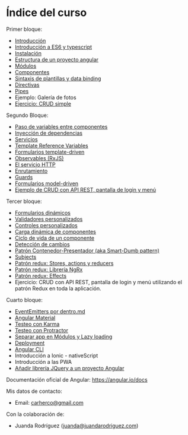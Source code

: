 # Índice del curso

Primer bloque:

- [Introducción](introduccion.md)
- [Introducción a ES6 y typescript](typescript.md)
- [Instalación](instalacion.md)
- [Estructura de un proyecto angular](estructura-proyecto.md)
- [Módulos](modules.md)
- [Componentes](components.md)
- [Sintaxis de plantillas y data binding](data-binding.md)
- [Directivas](directives.md)
- [Pipes](pipes.md)
- Ejemplo: Galería de fotos
- [Ejercicio: CRUD simple](ejemplo-crud-basico.md)

Segundo Bloque:

- [Paso de variables entre componentes](input-binding.md)
- [Inyección de dependencias](inyeccion-dependencias.md)
- [Servicios](services.md)
- [Template Reference Variables](template-reference-variables.md)
- [Formularios template-driven](forms-template-driven.md)
- [Observables (RxJS)](observables.md)
- [El servicio HTTP](httpclient.md)
- [Enrutamiento](routing.md)
- [Guards](guards.md)
- [Formularios model-driven](forms-model-driven.md)
- [Ejemplo de CRUD con API REST, pantalla de login y menú](ejemplo-crud-completo.md)

Tercer bloque:

- [Formularios dinámicos](dynamic-forms.md)
- [Validadores personalizados](custom-validators.md)
- [Controles personalizados](custom-form-controls.md)
- [Carga dinámica de componentes](dynamic-components.md)
- [Ciclo de vida de un componente](lifecycle.md)
- [Detección de cambios](deteccion-cambios.md)
- [Patrón Contenedor-Presentador (aka Smart-Dumb pattern)](contenedor-presentador.md)
- [Subjects](subject.md)
- [Patrón redux: Stores, actions y reducers](redux.md)
- [Patrón redux: Librería NgRx](ngrx.md)
- [Patrón redux: Effects](redux-effects.md)
- Ejercicio: CRUD con API REST, pantalla de login y menú utilizando el patrón Redux en toda la aplicación.

Cuarto bloque:

- [EventEmitters por dentro.md](event-emitters.md)
- [Angular Material](angular-material.md)
- [Testeo con Karma](testing.md)
- [Testeo con Protractor](testing-e2e.md)
- [Separar app en Módulos y Lazy loading](lazy-loading.md)
- [Deployment](deployment.md)
- [Angular CLI](angular-cli.md)
- Introducción a Ionic - nativeScript
- Introducción a las PWA
- [Añadir librería JQuery a un proyecto Angular](jquery.md)

Documentación oficial de Angular: https://angular.io/docs

Mis datos de contacto:

- Email: carherco@gmail.com

Con la colaboración de:

- Juanda Rodríguez (juanda@juandarodriguez.com)
